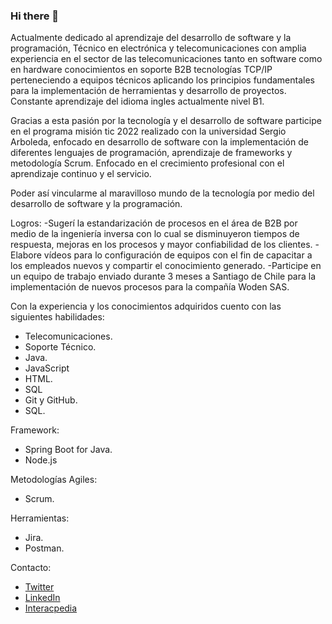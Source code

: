 ### Hi there 👋

<!--
**yohapimo/yohapimo** is a ✨ _special_ ✨ repository because its `README.md` (this file) appears on your GitHub profile.-->

Actualmente dedicado al aprendizaje del desarrollo de software y la programación, Técnico en electrónica y telecomunicaciones con amplia experiencia en el sector de las telecomunicaciones tanto en software como en hardware conocimientos en soporte B2B tecnologías TCP/IP perteneciendo a equipos técnicos aplicando los principios fundamentales para la implementación de herramientas y desarrollo de proyectos. Constante aprendizaje del idioma ingles actualmente nivel B1.

Gracias a esta pasión por la tecnología y el desarrollo de software participe en el programa misión tic 2022 realizado con la universidad Sergio Arboleda, enfocado en desarrollo de software con la implementación de diferentes lenguajes de programación, aprendizaje de frameworks y metodología Scrum.
Enfocado en el crecimiento profesional con el aprendizaje continuo y el servicio.

Poder así vincularme al maravilloso mundo de la tecnología por medio del desarrollo de software y la programación.

Logros:
-Sugerí la estandarización de procesos en el área de B2B por medio de la ingeniería inversa con lo cual se disminuyeron tiempos de respuesta, mejoras en los procesos y mayor confiabilidad de los clientes. 
-Elabore vídeos para lo configuración de equipos con el fin de capacitar a los empleados nuevos y compartir el conocimiento generado.
-Participe en un equipo de trabajo enviado durante 3 meses a Santiago de Chile para la implementación de nuevos procesos para la compañía Woden SAS.

Con la experiencia y los conocimientos adquiridos cuento con las siguientes habilidades:
- Telecomunicaciones.
- Soporte Técnico.
- Java.
- JavaScript
- HTML.
- SQL
- Git y GitHub.
- SQL.

Framework:
- Spring Boot for Java.
- Node.js

Metodologías Agiles:
- Scrum.

Herramientas:
- Jira.
- Postman.

Contacto:
- [Twitter](https://twitter.com/hawer_ck)
- [LinkedIn](https://www.linkedin.com/in/yon-hawer-pi%C3%B1eros-ck/)
- [Interacpedia](https://interacpedia.com/user/yon-hawer-pineros-mora-2)
